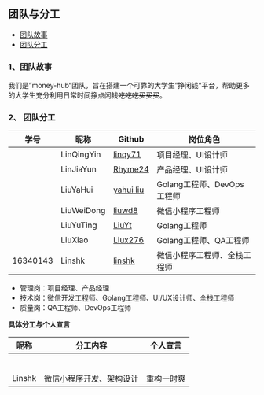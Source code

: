 ## 团队与分工

- [团队故事](https://github.com/money-hub/Dashboard/02-team-profile.md#1团队故事)
- [团队分工](https://github.com/money-hub/Dashboard/02-team-profile.md#2-团队分工)

### 1、团队故事

我们是”money-hub“团队，旨在搭建一个可靠的大学生”挣闲钱“平台，帮助更多的大学生充分利用日常时间挣点闲钱~~吃吃吃买买买~~。

### 2、 团队分工

| 学号     | 昵称       | Github                                  | 岗位角色                     |
| -------- | ---------- | --------------------------------------- | ---------------------------- |
|          | LinQingYin | [linqy71](https://github.com/linqy71)   | 项目经理、UI设计师           |
|          | LinJiaYun  | [Rhyme24](https://github.com/Rhyme24)   | 产品经理、UI设计师           |
|          | LiuYaHui   | [yahui liu](https://github.com/liuyh73) | Golang工程师、DevOps工程师   |
|          | LiuWeiDong | [liuwd8](https://github.com/liuwd8)     | 微信小程序工程师             |
|          | LiuYuTing  | [LiuYt](https://github.com/Liu-YT)      | Golang工程师                 |
|          | LiuXiao    | [Liux276](https://github.com/Liux276)   | Golang工程师、QA工程师       |
| 16340143 | Linshk     | [linshk](https://github.com/linshk)     | 微信小程序工程师、全栈工程师 |

- 管理岗：项目经理、产品经理
- 技术岗：微信开发工程师、Golang工程师、UI/UX设计师、全栈工程师
- 质量岗：QA工程师、DevOps工程师



**具体分工与个人宣言**

| 昵称   | 分工内容                 | 个人宣言   |
| ------ | ------------------------ | ---------- |
|        |                          |            |
|        |                          |            |
|        |                          |            |
|        |                          |            |
|        |                          |            |
|        |                          |            |
| Linshk | 微信小程序开发、架构设计 | 重构一时爽 |





